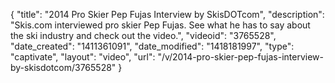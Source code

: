 {
    "title": "2014 Pro Skier Pep Fujas Interview by SkisDOTcom",
    "description": "Skis.com interviewed pro skier Pep Fujas. See what he has to say about the ski industry and check out the video.",
    "videoid": "3765528",
    "date_created": "1411361091",
    "date_modified": "1418181997",
    "type": "captivate",
    "layout": "video",
    "url": "\/v\/2014-pro-skier-pep-fujas-interview-by-skisdotcom\/3765528"
}